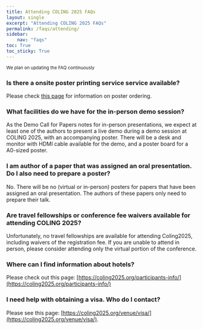 ```yaml
---
title: Attending COLING 2025 FAQs
layout: single
excerpt: "Attending COLING 2025 FAQs"
permalink: /faqs/attending/
sidebar: 
    nav: "faqs"
toc: True
toc_sticky: True
---
```


<small>We plan on updating the FAQ continuously</small>

### Is there a onsite poster printing service service available?

Please check [this page](/participants-info/#poster-orders) for information on poster ordering.

### What facilities do we have for the in-person demo session?

As the Demo Call for Papers notes for in-person presentations, we expect at least one of the authors to present a live demo during a demo session at COLING 2025, with an accompanying poster. There will be a desk and monitor with HDMI cable available for the demo, and a poster board for a A0-sized poster.

### I am author of a paper that was assigned an oral presentation. Do I also need to prepare a poster?

No. There will be no (virtual or in-person) posters for papers that have been assigned an oral presentation. The authors of these papers only need to prepare their talk.

### Are travel fellowships or conference fee waivers available for attending COLING 2025?

Unfortunately, no travel fellowships are available for attending Coling2025, including waivers of the registration fee.  If you are unable to attend in person, please consider attending only the virtual portion of the conference.

### Where can I find information about hotels?

Please check out this page: [https://coling2025.org/participants-info/](https://coling2025.org/participants-info/)

### I need help with obtaining a visa. Who do I contact?

Please see this page: [https://coling2025.org/venue/visa/](https://coling2025.org/venue/visa/).
